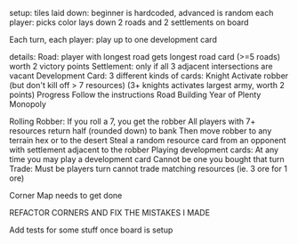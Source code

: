 setup:
	tiles laid down:
		beginner is hardcoded, advanced is random
	each player:
		picks color
		lays down 2 roads and 2 settlements on board

Each turn, each player:
	play up to one development card

details:
	Road:
		player with longest road gets longest road card (>=5 roads)
			worth 2 victory points
	Settlement:
		only if all 3 adjacent intersections are vacant
	Development Card:
		3 different kinds of cards:
			Knight
				Activate robber (but don't kill off > 7 resources)
				(3+ knights activates largest army, worth 2 points)
			Progress
				Follow the instructions
					Road Building
					Year of Plenty
					Monopoly

Rolling Robber:
	If you roll a 7, you get the robber
	All players with 7+ resources return half (rounded down) to bank
	Then move robber to any terrain hex or to the desert
	Steal a random resource card from an opponent with settlement adjacent to the robber
Playing development cards:
	At any time you may play a development card
	Cannot be one you bought that turn
Trade:
	Must be players turn
	cannot trade matching resources (ie. 3 ore for 1 ore)

Corner Map needs to get done

REFACTOR CORNERS AND FIX THE MISTAKES I MADE

Add tests for some stuff once board is setup

